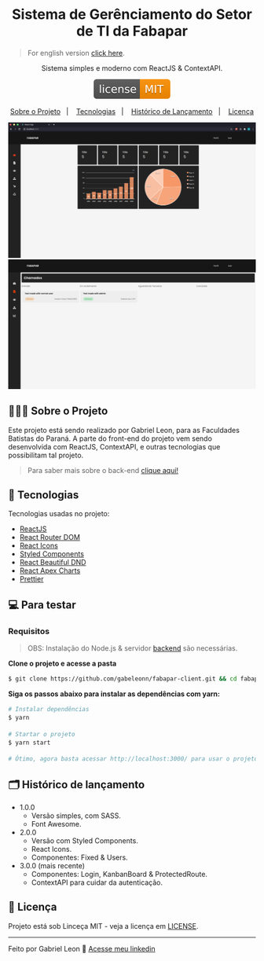<h1 align="center">
  Sistema de Gerênciamento do Setor de TI da Fabapar
</h1>

> For english version [click here](/README_EN.md).

<p align="center">
  Sistema simples e moderno com ReactJS & ContextAPI.
</p>

<p align="center">
  <img alt="GitHub" src="/license.svg">
</p>

<p align="center">
  <a href="#%EF%B8%8F-sobre-o-projeto">Sobre o Projeto</a>&nbsp;&nbsp;&nbsp;|&nbsp;&nbsp;&nbsp;
  <a href="#-tecnologias">Tecnologias</a>&nbsp;&nbsp;&nbsp;|&nbsp;&nbsp;&nbsp;
  <a href="#%EF%B8%8F-histórico-de-lançamento">Histórico de Lançamento</a>&nbsp;&nbsp;&nbsp;|&nbsp;&nbsp;&nbsp;
  <a href="#-licença">Licença</a>
</p>

<p align="center">
  <img alt="Dashboard" src="/dashboard.png">
  <img alt="Tickets" src="/tickets.png">
</p>

## 💇🏻‍♂️ Sobre o Projeto

Este projeto está sendo realizado por Gabriel Leon, para as Faculdades Batistas do Paraná. A parte do front-end do projeto vem sendo desenvolvida com ReactJS, ContextAPI, e outras tecnologias que possibilitam tal projeto.

> Para saber mais sobre o back-end [clique aqui!](https://github.com/gabeleonn/fabapar-server)


## 🚀 Tecnologias

Tecnologias usadas no projeto:

- [ReactJS](https://reactjs.org/)
- [React Router DOM](https://reacttraining.com/react-router/)
- [React Icons](https://react-icons.netlify.com/#/)
- [Styled Components](https://styled-components.com/)
- [React Beautiful DND](https://yarnpkg.com/package/react-beautiful-dnd)
- [React Apex Charts](https://apexcharts.com/)
- [Prettier](https://prettier.io/)

## 💻 Para testar

### Requisitos

> OBS: Instalação do Node.js & servidor [backend](https://github.com/gabeleonn/fabapar-server) são necessárias.

**Clone o projeto e acesse a pasta**

```bash
$ git clone https://github.com/gabeleonn/fabapar-client.git && cd fabapar-client
```

**Siga os passos abaixo para instalar as dependências com yarn:**

```bash
# Instalar dependências
$ yarn

# Startar o projeto
$ yarn start

# Ótimo, agora basta acessar http://localhost:3000/ para usar o projeto.
```

## 🗂️ Histórico de lançamento

-   1.0.0
    -   Versão simples, com SASS.
    -   Font Awesome.
-   2.0.0
    -   Versão com Styled Components.
    -   React Icons.
    -   Componentes: Fixed & Users.
-   3.0.0 (mais recente)
    -   Componentes: Login, KanbanBoard & ProtectedRoute.
    -   ContextAPI para cuidar da autenticação. 

## 📝 Licença

Projeto está sob Linceça MIT - veja a licença em [LICENSE](/LICENSE.md).

---

Feito por Gabriel Leon 👋 [Acesse meu linkedin](https://www.linkedin.com/in/gabeleonn/)
